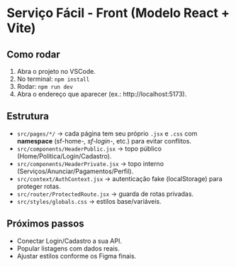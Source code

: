 # Serviço Fácil - Front (Modelo React + Vite)

## Como rodar
1. Abra o projeto no VSCode.
2. No terminal: `npm install`
3. Rodar: `npm run dev`
4. Abra o endereço que aparecer (ex.: http://localhost:5173).

## Estrutura
- `src/pages/*/` → cada página tem seu próprio `.jsx` e `.css` com **namespace** (sf-home-*, sf-login-*, etc.) para evitar conflitos.
- `src/components/HeaderPublic.jsx` → topo público (Home/Política/Login/Cadastro).
- `src/components/HeaderPrivate.jsx` → topo interno (Serviços/Anunciar/Pagamentos/Perfil).
- `src/context/AuthContext.jsx` → autenticação fake (localStorage) para proteger rotas.
- `src/router/ProtectedRoute.jsx` → guarda de rotas privadas.
- `src/styles/globals.css` → estilos base/variáveis.

## Próximos passos
- Conectar Login/Cadastro a sua API.
- Popular listagens com dados reais.
- Ajustar estilos conforme os Figma finais.

